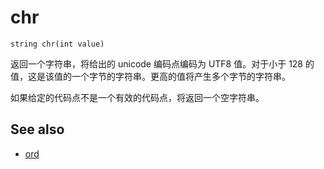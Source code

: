 # chr

`string chr(int value)`

返回一个字符串，将给出的 unicode 编码点编码为 UTF8 值。对于小于 128 的值，这是该值的一个字节的字符串。更高的值将产生多个字节的字符串。

如果给定的代码点不是一个有效的代码点，将返回一个空字符串。

## See also

- [ord](ord.html)
